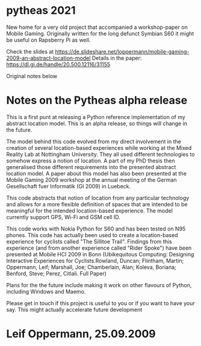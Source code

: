 # pytheas 2021
New home for a very old project that accompanied a workshop-paper on Mobile Gaming.
Originally written for the long defunct Symbian S60 it might be useful on Rapsberry Pi as well.

Check the slides at https://de.slideshare.net/loppermann/mobile-gaming-2009-an-abstract-location-model
Details in the paper: https://dl.gi.de/handle/20.500.12116/31155


Original notes below
# Notes on the Pytheas alpha release

This is a first punt at releasing a Python reference implementation of my abstract location model. This is an alpha release, so things will change in the future.

The model behind this code evolved from my direct involvement in the creation of several location-based experiences while working at the Mixed Reality Lab at Nottingham University. They all used different technologies to somehow express a notion of location. A part of my PhD thesis then generalised those different requirements into the presented abstract location model. A paper about this model has also been presented at the Mobile Gaming 2009 workshop at the annual meeting of the German Gesellschaft fuer Informatik (GI 2009) in Luebeck.

This code abstracts that notion of location from any particular technology and allows for a more flexible definition of spaces that are intended to be meaningful for the intended location-based experience. The model currently support GPS, Wi-Fi and GSM cell ID.

This code works with Nokia Python for S60 and has been tested on N95 phones. This code has actually been used to create a location-based experience for cyclists called "The Sillitoe Trail". Findings from this experience (and from another experience called "Rider Spoke") have been presented at Mobile HCI 2009 in Bonn (Ubikequitous Computing: Designing Interactive Experiences for Cyclists.Rowland, Duncan; Flintham, Martin; Oppermann, Leif; Marshall, Joe; Chamberlain, Alan; Koleva, Boriana; Benford, Steve; Perez, Citlali. Full Paper)

Plans for the the future include making it work on other flavours of Python, including Windows and Maemo.

Please get in touch if this project is useful to you or if you want to have your say. This might actually accelerate future development

# Leif Oppermann, 25.09.2009
